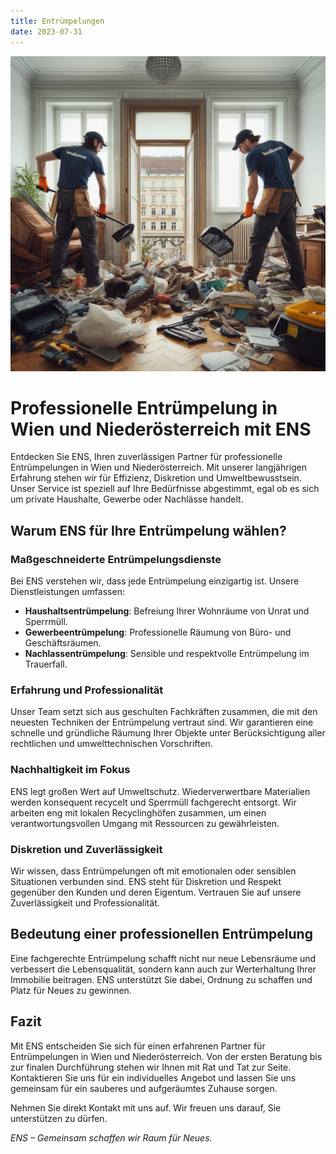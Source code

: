 ```yaml
---
title: Entrümpelungen
date: 2023-07-31
---
```


![](./banner.webp)

# Professionelle Entrümpelung in Wien und Niederösterreich mit ENS

Entdecken Sie ENS, Ihren zuverlässigen Partner für professionelle Entrümpelungen in Wien und Niederösterreich. Mit unserer langjährigen Erfahrung stehen wir für Effizienz, Diskretion und Umweltbewusstsein. Unser Service ist speziell auf Ihre Bedürfnisse abgestimmt, egal ob es sich um private Haushalte, Gewerbe oder Nachlässe handelt.

## Warum ENS für Ihre Entrümpelung wählen?

### Maßgeschneiderte Entrümpelungsdienste

Bei ENS verstehen wir, dass jede Entrümpelung einzigartig ist. Unsere Dienstleistungen umfassen:

- **Haushaltsentrümpelung**: Befreiung Ihrer Wohnräume von Unrat und Sperrmüll.
- **Gewerbeentrümpelung**: Professionelle Räumung von Büro- und Geschäftsräumen.
- **Nachlassentrümpelung**: Sensible und respektvolle Entrümpelung im Trauerfall.

### Erfahrung und Professionalität

Unser Team setzt sich aus geschulten Fachkräften zusammen, die mit den neuesten Techniken der Entrümpelung vertraut sind. Wir garantieren eine schnelle und gründliche Räumung Ihrer Objekte unter Berücksichtigung aller rechtlichen und umwelttechnischen Vorschriften.

### Nachhaltigkeit im Fokus

ENS legt großen Wert auf Umweltschutz. Wiederverwertbare Materialien werden konsequent recycelt und Sperrmüll fachgerecht entsorgt. Wir arbeiten eng mit lokalen Recyclinghöfen zusammen, um einen verantwortungsvollen Umgang mit Ressourcen zu gewährleisten.

### Diskretion und Zuverlässigkeit

Wir wissen, dass Entrümpelungen oft mit emotionalen oder sensiblen Situationen verbunden sind. ENS steht für Diskretion und Respekt gegenüber den Kunden und deren Eigentum. Vertrauen Sie auf unsere Zuverlässigkeit und Professionalität.

## Bedeutung einer professionellen Entrümpelung

Eine fachgerechte Entrümpelung schafft nicht nur neue Lebensräume und verbessert die Lebensqualität, sondern kann auch zur Werterhaltung Ihrer Immobilie beitragen. ENS unterstützt Sie dabei, Ordnung zu schaffen und Platz für Neues zu gewinnen.

## Fazit

Mit ENS entscheiden Sie sich für einen erfahrenen Partner für Entrümpelungen in Wien und Niederösterreich. Von der ersten Beratung bis zur finalen Durchführung stehen wir Ihnen mit Rat und Tat zur Seite. Kontaktieren Sie uns für ein individuelles Angebot und lassen Sie uns gemeinsam für ein sauberes und aufgeräumtes Zuhause sorgen.

Nehmen Sie direkt Kontakt mit uns auf. Wir freuen uns darauf, Sie unterstützen zu dürfen.

_ENS – Gemeinsam schaffen wir Raum für Neues._
